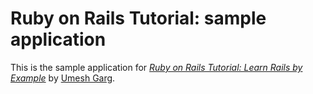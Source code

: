 # Ruby on Rails Tutorial: sample application

This is the sample application for
[*Ruby on Rails Tutorial: Learn Rails by Example*](http://railstutorial.org/)
by [Umesh Garg](http://Objectspaninvc.com/).
